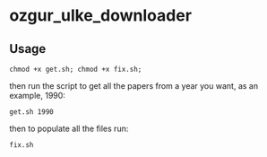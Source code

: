 # ozgur_ulke_downloader

## Usage

```
chmod +x get.sh; chmod +x fix.sh;
```
then run the script to get all the papers from a year you want, as an example, 1990:
```
get.sh 1990
```

then to populate all the files run:
```
fix.sh
```

